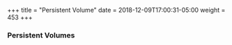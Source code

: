 +++
title = "Persistent Volume"
date = 2018-12-09T17:00:31-05:00
weight = 453
+++

### Persistent Volumes
